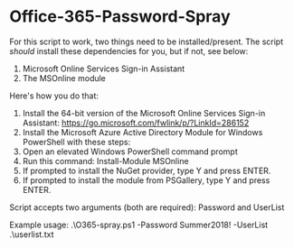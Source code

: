 # Office-365-Password-Spray

For this script to work, two things need to be installed/present. The script *should* install these dependencies for you, but if not, see below:

1) Microsoft Online Services Sign-in Assistant
2) The MSOnline module

Here's how you do that:

1. Install the 64-bit version of the Microsoft Online Services Sign-in Assistant: https://go.microsoft.com/fwlink/p/?LinkId=286152
2. Install the Microsoft Azure Active Directory Module for Windows PowerShell with these steps:
3. Open an elevated Windows PowerShell command prompt
4. Run this command: Install-Module MSOnline
5. If prompted to install the NuGet provider, type Y and press ENTER.
6. If prompted to install the module from PSGallery, type Y and press ENTER.

Script accepts two arguments (both are required): Password and UserList

Example usage: .\O365-spray.ps1 -Password Summer2018! -UserList .\userlist.txt
